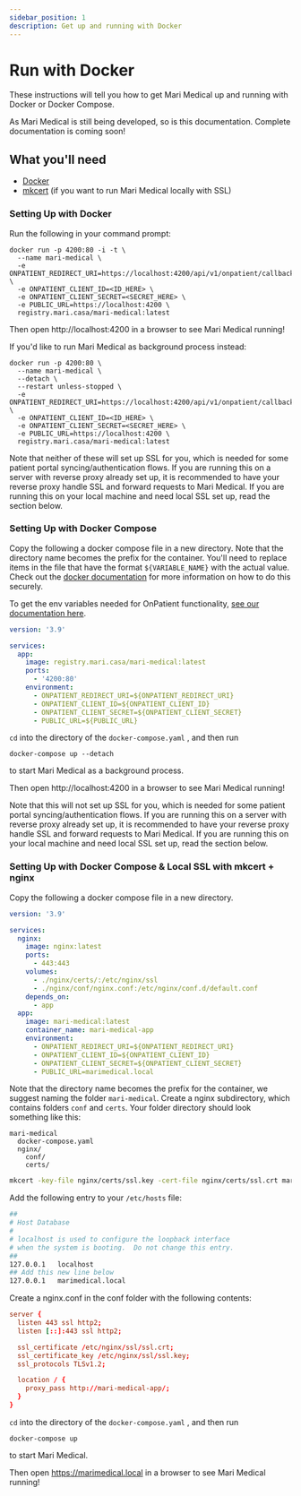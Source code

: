 ```yaml
---
sidebar_position: 1
description: Get up and running with Docker
---
```


# Run with Docker

These instructions will tell you how to get Mari Medical up and running with Docker or Docker Compose.

As Mari Medical is still being developed, so is this documentation. Complete documentation is coming soon!

## What you'll need

- [Docker](https://docs.docker.com/get-docker/)
- [mkcert](https://github.com/FiloSottile/mkcert#installation) (if you want to run Mari Medical locally with SSL)

### Setting Up with Docker

Run the following in your command prompt:

```
docker run -p 4200:80 -i -t \
  --name mari-medical \
  -e ONPATIENT_REDIRECT_URI=https://localhost:4200/api/v1/onpatient/callback \
  -e ONPATIENT_CLIENT_ID=<ID_HERE> \
  -e ONPATIENT_CLIENT_SECRET=<SECRET_HERE> \
  -e PUBLIC_URL=https://localhost:4200 \
  registry.mari.casa/mari-medical:latest
```

Then open http://localhost:4200 in a browser to see Mari Medical running!

If you'd like to run Mari Medical as background process instead:

```
docker run -p 4200:80 \
  --name mari-medical \
  --detach \
  --restart unless-stopped \
  -e ONPATIENT_REDIRECT_URI=https://localhost:4200/api/v1/onpatient/callback \
  -e ONPATIENT_CLIENT_ID=<ID_HERE> \
  -e ONPATIENT_CLIENT_SECRET=<SECRET_HERE> \
  -e PUBLIC_URL=https://localhost:4200 \
  registry.mari.casa/mari-medical:latest
```

Note that neither of these will set up SSL for you, which is needed for some patient portal syncing/authentication flows. If you are running this on a server with reverse proxy already set up, it is recommended to have your reverse proxy handle SSL and forward requests to Mari Medical. If you are running this on your local machine and need local SSL set up, read the section below.

### Setting Up with Docker Compose

Copy the following a docker compose file in a new directory. Note that the directory name becomes the prefix for the container. You'll need to replace items in the file that have the format `${VARIABLE_NAME}` with the actual value. Check out the [docker documentation](https://docs.docker.com/compose/environment-variables/#substitute-environment-variables-in-compose-files) for more information on how to do this securely.

To get the env variables needed for OnPatient functionality, [see our documentation here](./onpatient-setup).

```yaml title="docker-compose.yaml"
version: '3.9'

services:
  app:
    image: registry.mari.casa/mari-medical:latest
    ports:
      - '4200:80'
    environment:
      - ONPATIENT_REDIRECT_URI=${ONPATIENT_REDIRECT_URI}
      - ONPATIENT_CLIENT_ID=${ONPATIENT_CLIENT_ID}
      - ONPATIENT_CLIENT_SECRET=${ONPATIENT_CLIENT_SECRET}
      - PUBLIC_URL=${PUBLIC_URL}
```

`cd` into the directory of the `docker-compose.yaml` , and then run

`docker-compose up --detach`

to start Mari Medical as a background process.

Then open http://localhost:4200 in a browser to see Mari Medical running!

Note that this will not set up SSL for you, which is needed for some patient portal syncing/authentication flows. If you are running this on a server with reverse proxy already set up, it is recommended to have your reverse proxy handle SSL and forward requests to Mari Medical. If you are running this on your local machine and need local SSL set up, read the section below.

### Setting Up with Docker Compose & Local SSL with mkcert + nginx

Copy the following a docker compose file in a new directory.

```yaml title="mari-medical/docker-compose.yaml"
version: '3.9'

services:
  nginx:
    image: nginx:latest
    ports:
      - 443:443
    volumes:
      - ./nginx/certs/:/etc/nginx/ssl
      - ./nginx/conf/nginx.conf:/etc/nginx/conf.d/default.conf
    depends_on:
      - app
  app:
    image: mari-medical:latest
    container_name: mari-medical-app
    environment:
      - ONPATIENT_REDIRECT_URI=${ONPATIENT_REDIRECT_URI}
      - ONPATIENT_CLIENT_ID=${ONPATIENT_CLIENT_ID}
      - ONPATIENT_CLIENT_SECRET=${ONPATIENT_CLIENT_SECRET}
      - PUBLIC_URL=marimedical.local
```

Note that the directory name becomes the prefix for the container, we suggest naming the folder `mari-medical`. Create a nginx subdirectory, which contains folders `conf` and `certs`. Your folder directory should look something like this:

```
mari-medical
  docker-compose.yaml
  nginx/
    conf/
    certs/
```

```bash
mkcert -key-file nginx/certs/ssl.key -cert-file nginx/certs/ssl.crt marimedical.local
```

Add the following entry to your `/etc/hosts` file:

```bash title="/etc/hosts"
##
# Host Database
#
# localhost is used to configure the loopback interface
# when the system is booting.  Do not change this entry.
##
127.0.0.1	localhost
## Add this new line below
127.0.0.1	marimedical.local
```

Create a nginx.conf in the conf folder with the following contents:

```conf title="mari-medical/nginx/conf/nginx.conf"
server {
  listen 443 ssl http2;
  listen [::]:443 ssl http2;

  ssl_certificate /etc/nginx/ssl/ssl.crt;
  ssl_certificate_key /etc/nginx/ssl/ssl.key;
  ssl_protocols TLSv1.2;

  location / {
    proxy_pass http://mari-medical-app/;
  }
}
```

`cd` into the directory of the `docker-compose.yaml` , and then run

`docker-compose up`

to start Mari Medical.

Then open https://marimedical.local in a browser to see Mari Medical running!
